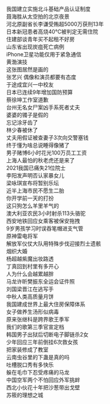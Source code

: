 我国建立实施北斗基础产品认证制度  
聂海胜从太空拍的北京夜景  
河北原副省长李谦受贿超5000万获刑13年  
日本新冠患者高烧40℃被判定无需住院  
住建部谈青年买不起租不好房  
山东省出现炭疽死亡病例  
iPhone卫星功能仅用于紧急通信  
黄渤演技  
这张图居然是画的  
张艺兴 偶像和演员都要有态度  
于途成宜兴一中校友  
日本已连续9年增加国防预算  
蔡徐坤工作室道歉  
台州无名女尸案凶手系死者丈夫  
婆婆的镯子是假的  
忘记涂牙齿了  
林少春被休了  
丈夫用假证被查妻子3次向交警塞钱  
终于懂为啥总说睡得像猪了  
男子赌博6小时花光100万员工工资  
上海人最怕的秋老虎还是来了  
2021我国已痛失21位院士  
李阳发声明否认家暴女儿  
梁咏琪宣布将暂别乐坛  
近半上海市民不愿生二胎  
你开学前一天的打扮  
这只狗怎么羊里羊气的  
澳大利亚农民3小时射杀113头骆驼  
西安地铁回应女乘客被保安拖拽  
9岁男孩学习时误吞笔帽进支气管  
原神雷电将军  
解放军仪仗大队用特殊步伐迎接烈士遗骸  
烟织大婚  
杨超越紫魔出妆路透  
丁真回到村里有多开心  
人为什么会越累越胖  
马龙许昕樊振东全运会证件照  
刘国梁晋江在逃写手  
中秋人类高质量月饼  
我国建成世界上最大住房保障体系  
女子做养生汤形似病毒  
原来张继科是跨界歌王季军  
我们的歌第三季官宣定档  
韩国男子出狱后切断电子脚链杀2女  
少年回应三年前倒挂6次救女孩  
把家装修成了教室  
云南虫谷里的下蛊是真的吗  
吐槽脱口秀有多快乐  
躲在毛巾下忍受疼痛的马龙  
中国空军两个不怕回应外军挑衅  
西北小伙花十年把沙葱带出戈壁  
苏筱的理想之城  
